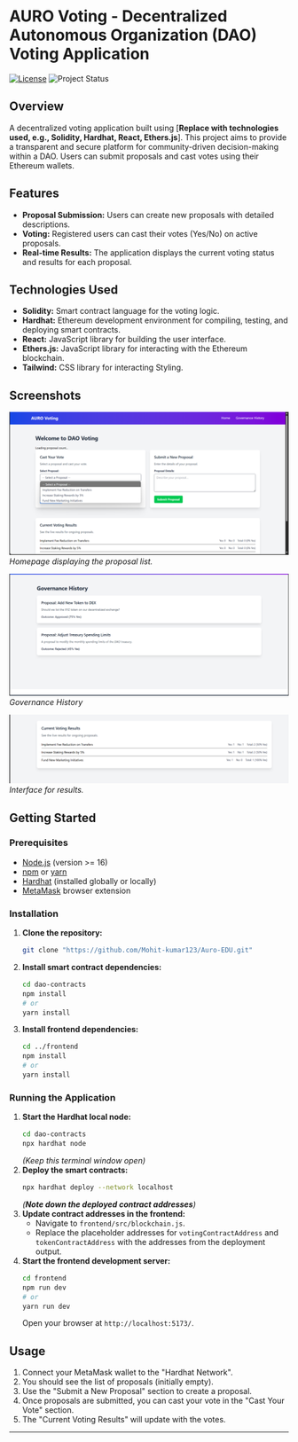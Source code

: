 # AURO Voting - Decentralized Autonomous Organization (DAO) Voting Application

[![License](https://img.shields.io/badge/License-MIT-yellow.svg)](https://opensource.org/licenses/MIT)
![Project Status](https://img.shields.io/badge/Status-Development-yellow)

## Overview

A decentralized voting application built using [**Replace with technologies used, e.g., Solidity, Hardhat, React, Ethers.js**]. This project aims to provide a transparent and secure platform for community-driven decision-making within a DAO. Users can submit proposals and cast votes using their Ethereum wallets.

## Features

* **Proposal Submission:** Users can create new proposals with detailed descriptions.
* **Voting:** Registered users can cast their votes (Yes/No) on active proposals.
* **Real-time Results:** The application displays the current voting status and results for each proposal.


## Technologies Used

* **Solidity:** Smart contract language for the voting logic.
* **Hardhat:** Ethereum development environment for compiling, testing, and deploying smart contracts.
* **React:** JavaScript library for building the user interface.
* **Ethers.js:** JavaScript library for interacting with the Ethereum blockchain.
* **Tailwind:** CSS library for interacting Styling.


## Screenshots



![Homepage Screenshot](screenshots/homepage.png)
_Homepage displaying the proposal list._

![Submit Proposal Screenshot](screenshots/governance.png)
_Governance History_

![Voting Interface Screenshot](screenshots/Results.png)
_Interface for results._


## Getting Started

### Prerequisites

* [Node.js](https://nodejs.org/) (version >= 16)
* [npm](https://www.npmjs.com/) or [yarn](https://yarnpkg.com/)
* [Hardhat](https://hardhat.org/) (installed globally or locally)
* [MetaMask](https://metamask.io/) browser extension

### Installation

1.  **Clone the repository:**
    ```bash
    git clone "https://github.com/Mohit-kumar123/Auro-EDU.git"
    ```
2.  **Install smart contract dependencies:**
    ```bash
    cd dao-contracts
    npm install
    # or
    yarn install
    ```
3.  **Install frontend dependencies:**
    ```bash
    cd ../frontend
    npm install
    # or
    yarn install
    ```

### Running the Application

1.  **Start the Hardhat local node:**
    ```bash
    cd dao-contracts
    npx hardhat node
    ```
    _(Keep this terminal window open)_
2.  **Deploy the smart contracts:**
    ```bash
    npx hardhat deploy --network localhost
    ```
    _(**Note down the deployed contract addresses**)_
3.  **Update contract addresses in the frontend:**
    * Navigate to `frontend/src/blockchain.js`.
    * Replace the placeholder addresses for `votingContractAddress` and `tokenContractAddress` with the addresses from the deployment output.
4.  **Start the frontend development server:**
    ```bash
    cd frontend
    npm run dev
    # or
    yarn run dev
    ```
    Open your browser at `http://localhost:5173/`.

## Usage

1.  Connect your MetaMask wallet to the "Hardhat Network".
2.  You should see the list of proposals (initially empty).
3.  Use the "Submit a New Proposal" section to create a proposal.
4.  Once proposals are submitted, you can cast your vote in the "Cast Your Vote" section.
5.  The "Current Voting Results" will update with the votes.



---
